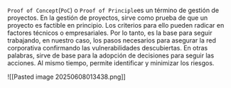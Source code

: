 `Proof of Concept`(`PoC`) o `Proof of Principle`es un término de gestión de proyectos. En la gestión de proyectos, sirve como prueba de que un proyecto es factible en principio. Los criterios para ello pueden radicar en factores técnicos o empresariales. Por lo tanto, es la base para seguir trabajando, en nuestro caso, los pasos necesarios para asegurar la red corporativa confirmando las vulnerabilidades descubiertas. En otras palabras, sirve de base para la adopción de decisiones para seguir las acciones. Al mismo tiempo, permite identificar y minimizar los riesgos.

![[Pasted image 20250608013438.png]]

